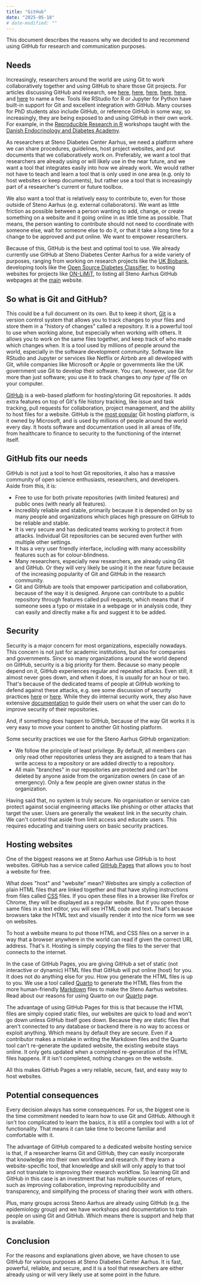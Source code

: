 ```yaml
---
title: "GitHub"
date: "2025-05-18"
# date-modified: ""
---
```


This document describes the reasons why we decided to and recommend
using GitHub for research and communication purposes.

## Needs

Increasingly, researchers around the world are using Git to work
collaboratively together and using GitHub to share those Git projects.
For articles discussing GitHub and research, see
[here](https://pmc.ncbi.nlm.nih.gov/articles/PMC11828340/),
[here](https://besjournals.onlinelibrary.wiley.com/doi/full/10.1111/2041-210X.14108),
[here](https://www.uu.nl/en/research/research-data-management/tools/software-and-computing/github-and-git),
[here](https://peer.asee.org/31594),
[here](https://academic.oup.com/proteincell/article/14/10/713/7147618?login=false),
and
[here](https://academic.oup.com/gigascience/article/doi/10.1093/gigascience/giad113/7516267?login=false)
to name a few. Tools like RStudio for R or Jupyter for Python have
built-in support for Git and excellent integration with GitHub. Many
courses for PhD students also include GitHub, or reference GitHub in
some way, so increasingly, they are being exposed to and using GitHub in
their own work. For example, in the [Reproducible Research in
R](https://r-cubed.rostools.org) workshops taught with the [Danish
Endocrinology and Diabetes Academy](https://ddeacademy.dk/).

As researchers at Steno Diabetes Center Aarhus, we need a platform where
we can share procedures, guidelines, host project websites, and put
documents that we collaboratively work on. Preferably, we want a tool
that researchers are already using or will likely use in the near
future, and we want a tool that integrates easily into how we already
work. We would rather not have to teach and learn a tool that is only
used in one area (e.g. only to host websites or keep documents), but
rather use a tool that is increasingly part of a researcher's current or
future toolbox.

We also want a tool that is relatively easy to contribute to, even for
those outside of Steno Aarhus (e.g. external collaborators). We want as
little friction as possible between a person wanting to add, change, or
create something on a website and it going online in as little time as
possible. That means, the person wanting to contribute should not need
to coordinate with someone else, wait for someone else to do it, or that
it take a long time for a change to be approved and put online. We want
to empower researchers.

Because of this, GitHub is the best and optimal tool to use. We already
currently use GitHub at Steno Diabetes Center Aarhus for a wide variety
of purposes, ranging from working on research projects like the [UK
Biobank](https://steno-aarhus.github.io/ukbAid/), developing tools like
the [Open Source Diabetes
Classifier](https://steno-aarhus.github.io/osdc/), to hosting websites
for projects like [ON-LiMiT](https://steno-aarhus.github.io/on-limit/),
to listing all Steno Aarhus GitHub webpages at the
[main](https://steno-aarhus.github.io/) website.

## So what is Git and GitHub?

This could be a full document on its own. But to keep it short,
[Git](https://git-scm.com/) is a version control system that allows you
to track changes to your files and store them in a "history of changes"
called a repository. It is a powerful tool to use when working alone,
but especially when working with others. It allows you to work on the
same files together, and keep track of who made which changes when. It
is a tool used by millions of people around the world, especially in the
software development community. Software like RStudio and Jupyter or
services like Netflix or Airbnb are all developed with Git, while
companies like Microsoft or Apple or governments like the UK government
use Git to develop their software. You can, however, use Git for more
than just software; you use it to track changes to *any type of* file on
your computer.

[GitHub](https://github.com) is a web-based platform for hosting/storing
Git repositories. It adds extra features on top of Git's file history
tracking, like issue and task tracking, pull requests for collaboration,
project management, and the ability to host files for a website. GitHub
is the [most
popular](https://hutte.io/trails/git-based-development-statistics/) Git
hosting platform, is it owned by Microsoft, and is used by millions of
people around the world every day. It hosts software and documentation
used in all areas of life, from healthcare to finance to security to the
functioning of the internet itself.

## GitHub fits our needs

GitHub is not just a tool to host Git repositories, it also has a
massive community of open science enthusiasts, researchers, and
developers. Aside from this, it is:

-   Free to use for both private repositories (with limited features)
    and public ones (with nearly all features).
-   Incredibly reliable and stable, primarily because it is depended on
    by so many people and organizations which places high pressure on
    GitHub to be reliable and stable.
-   It is very secure and has dedicated teams working to protect it from
    attacks. Individual Git repositories can be secured even further
    with multiple other settings.
-   It has a very user friendly interface, including with many
    accessibility features such as for colour-blindness.
-   Many researchers, especially new researchers, are already using Git
    and GitHub. Or they will very likely be using it in the near future
    because of the increasing popularity of Git and GitHub in the
    research community.
-   Git and GitHub are tools that empower participation and
    collaboration, because of the way it is designed. Anyone can
    contribute to a public repository through features called pull
    requests, which means that if someone sees a typo or mistake in a
    webpage or in analysis code, they can easily and directly make a fix
    and suggest it to be added.

## Security

Security is a major concern for most organizations, especially nowadays.
This concern is not just for academic institutions, but also for
companies and governments. Since so many organizations around the world
depend on GitHub, security is a big priority for them. Because so many
people depend on it, GitHub experiences regular and repeated attacks.
Even still, it almost never goes down, and when it does, it is usually
for an hour or two. That's because of the dedicated teams of people at
GitHub working to defend against these attacks, e.g. see some discussion
of security practices
[here](https://wardenshield.com/how-safe-is-github-a-deep-dive-into-understanding-how-github-claims-to-protect-without-spying-on-users)
or
[here](https://www.thousandeyes.com/blog/how-github-successfully-mitigated-ddos-attack).
While they do internal security work, they also have extensive
[documentation](https://docs.github.com/en/get-started/learning-about-github/about-github-advanced-security)
to guide their users on what the user can do to improve security of
their repositories.

And, if something does happen to GitHub, because of the way Git works it
is very easy to move your content to another Git hosting platform.

Some security practices we use for the Steno Aarhus GitHub organization:

-   We follow the principle of least privilege. By default, all members
    can only read other repositories unless they are assigned to a team
    that has write access to a repository or are added directly to a
    repository.
-   All main "branches" in our repositories are protected and can't be
    deleted by anyone aside from the organization owners (in case of an
    emergency). Only a few people are given owner status in the
    organization.

Having said that, no system is truly secure. No organisation or service
can protect against social engineering attacks like phishing or other
attacks that target the user. Users are generally the weakest link in
the security chain. We can't control that aside from limit access and
educate users. This requires educating and training users on basic
security practices.

## Hosting websites

One of the biggest reasons we at Steno Aarhus use GitHub is to host
websites. GitHub has a service called [GitHub
Pages](https://pages.github.com/) that allows you to host a website for
free.

What does "host" and "website" mean? Websites are simply a collection of
plain HTML files that are linked together and that have styling
instructions from files called [CSS](https://www.w3schools.com/css/)
files. If you open these files in a browser like Firefox or Chrome, they
will be displayed as a regular website. But if you open those same files
in a text editor, you will see HTML code and text. That's because
browsers take the HTML text and visually render it into the nice form we
see on websites.

To host a website means to put those HTML and CSS files on a server in a
way that a browser anywhere in the world can read if given the correct
URL address. That's it. Hosting is simply copying the files to the
server that connects to the internet.

In the case of GitHub Pages, you are giving GitHub a set of static (not
interactive or dynamic) HTML files that GitHub will put online (host)
for you. It does not do anything else for you. How you generate the HTML
files is up to you. We use a tool called [Quarto](https://quarto.org/)
to generate the HTML files from the more human-friendly
[Markdown](https://quarto.org/docs/authoring/markdown-basics.html) files
to make the Steno Aarhus websites. Read about our reasons for using
Quarto on our [Quarto](quarto.md) page.

The advantage of using GitHub Pages for this is that because the HTML
files are simply copied static files, our websites are quick to load and
won't go down unless GitHub itself goes down. Because they are static
files that aren't connected to any database or backend there is no way
to access or exploit anything. Which means by default they are secure.
Even if a contributor makes a mistake in writing the Markdown files and
the Quarto tool can't re-generate the updated website, the existing
website stays online. It only gets updated when a completed
re-generation of the HTML files happens. If it isn't completed, nothing
changes on the website.

All this makes GitHub Pages a very reliable, secure, fast, and easy way
to host websites.

## Potential consequences

Every decision always has some consequences. For us, the biggest one is
the time commitment needed to learn how to use Git and GitHub. Although
it isn't too complicated to learn the basics, it is still a complex tool
with a lot of functionality. That means it can take time to become
familiar and comfortable with it.

The advantage of GitHub compared to a dedicated website hosting service
is that, if a researcher learns Git and GitHub, they can easily
incorporate that knowledge into their own workflow and research. If they
learn a website-specific tool, that knowledge and skill will only apply
to that tool and not translate to improving their research workflow. So
learning Git and GitHub in this case is an investment that has multiple
sources of return, such as improving collaboration, improving
reproducibility and transparency, and simplifying the process of sharing
their work with others.

Plus, many groups across Steno Aarhus are already using GitHub (e.g. the
epidemiology group) and we have workshops and documentation to train
people on using Git and GitHub. Which means there is support and help
that is available.

## Conclusion

For the reasons and explanations given above, we have chosen to use
GitHub for various purposes at Steno Diabetes Center Aarhus. It is fast,
powerful, reliable, and secure, and it is a tool that researchers are
either already using or will very likely use at some point in the
future.

